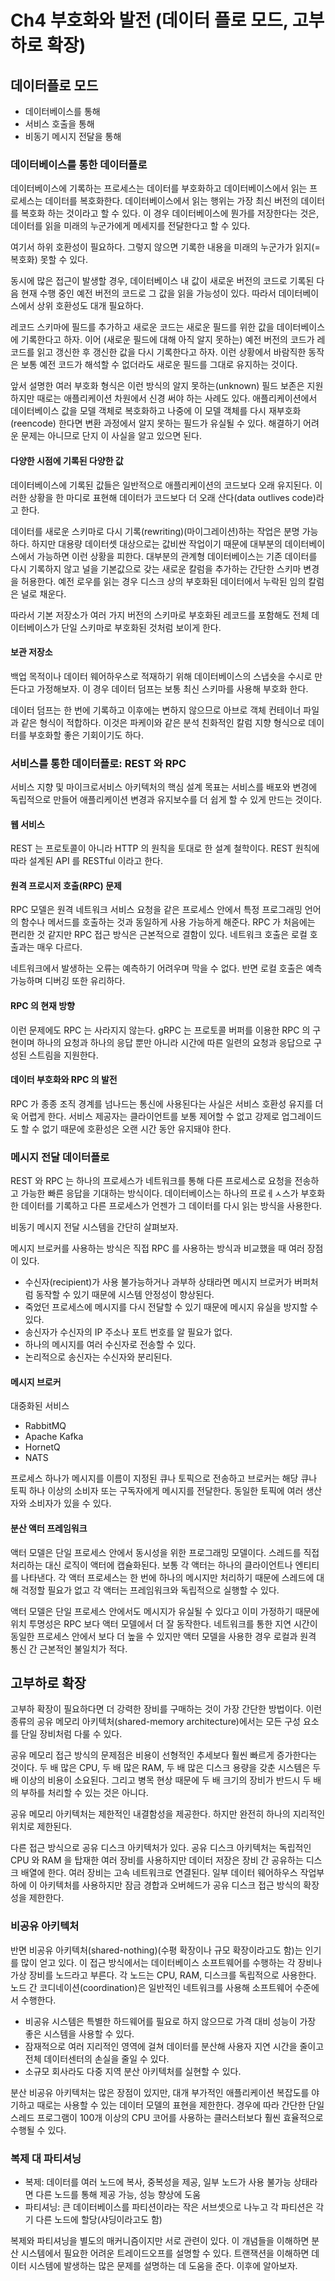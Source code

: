 # Ch4 부호화와 발전 (데이터 플로 모드, 고부하로 확장)

## 데이터플로 모드

- 데이터베이스를 통해
- 서비스 호출을 통해
- 비동기 메시지 전달을 통해

### 데이터베이스를 통한 데이터플로

데이터베이스에 기록하는 프로세스는 데이터를 부호화하고 데이터베이스에서 읽는 프로세스는 데이터를 복호화한다. 데이터베이스에서 읽는 행위는 가장 최신 버전의 데이터를 복호화 하는 것이라고 할 수 있다. 이 경우 데이터베이스에 뭔가를 저장한다는 것은, 데이터를 읽을 미래의 누군가에게 메세지를 전달한다고 할 수 있다.

여기서 하위 호환성이 필요하다. 그렇지 않으면 기록한 내용을 미래의 누군가가 읽지(=복호화) 못할 수 있다.

동시에 많은 접근이 발생할 경우, 데이터베이스 내 값이 새로운 버전의 코드로 기록된 다음 현재 수행 중인 예전 버전의 코드로 그 값을 읽을 가능성이 있다. 따라서 데이터베이스에서 상위 호환성도 대개 필요하다.

레코드 스키마에 필드를 추가하고 새로운 코드는 새로운 필드를 위한 값을 데이터베이스에 기록한다고 하자. 이어 (새로운 필드에 대해 아직 알지 못하는) 예전 버전의 코드가 레코드를 읽고 갱신한 후 갱신한 값을 다시 기록한다고 하자. 이런 상황에서 바람직한 동작은 보통 예전 코드가 해석할 수 없더라도 새로운 필드를 그대로 유지하는 것이다.

앞서 설명한 여러 부호화 형식은 이런 방식의 알지 못하는(unknown) 필드 보존은 지원하지만 때로는 애플리케이션 차원에서 신경 써야 하는 사례도 있다. 애플리케이션에서 데이터베이스 값을 모델 객체로 복호화하고 나중에 이 모델 객체를 다시 재부호화(reencode) 한다면 변환 과정에서 알지 못하는 필드가 유실될 수 있다. 해결하기 어려운 문제는 아니므로 단지 이 사실을 알고 있으면 된다.

#### 다양한 시점에 기록된 다양한 값

데이터베이스에 기록된 값들은 일반적으로 애플리케이션의 코드보다 오래 유지된다. 이러한 상황을 한 마디로 표현해 데이터가 코드보다 더 오래 산다(data outlives code)라고 한다.

데이터를 새로운 스키마로 다시 기록(rewriting)(마이그레이션)하는 작업은 분명 가능하다. 하지만 대용량 데이터셋 대상으로는 값비싼 작업이기 때문에 대부분의 데이터베이스에서 가능하면 이런 상황을 피한다. 대부분의 관계형 데이터베이스는 기존 데이터를 다시 기록하지 않고 널을 기본값으로 갖는 새로운 칼럼을 추가하는 간단한 스키마 변경을 허용한다. 예전 로우를 읽는 경우 디스크 상의 부호화된 데이터에서 누락된 임의 칼럼은 널로 채운다.

따라서 기본 저장소가 여러 가지 버전의 스키마로 부호화된 레코드를 포함해도 전체 데이터베이스가 단일 스키마로 부호화된 것처럼 보이게 한다.

#### 보관 저장소

백업 목적이나 데이터 웨어하우스로 적재하기 위해 데이터베이스의 스냅숏을 수시로 만든다고 가정해보자. 이 경우 데이터 덤프는 보통 최신 스키마를 사용해 부호화 한다.

데이터 덤프는 한 번에 기록하고 이후에는 변하지 않으므로 아브로 객체 컨테이너 파일과 같은 형식이 적합하다. 이것은 파케이와 같은 분석 친화적인 칼럼 지향 형식으로 데이터를 부호화할 좋은 기회이기도 하다.

### 서비스를 통한 데이터플로: REST 와 RPC

서비스 지향 및 마이크로서비스 아키텍처의 핵심 설계 목표는 서비스를 배포와 변경에 독립적으로 만들어 애플리케이션 변경과 유지보수를 더 쉽게 할 수 있게 만드는 것이다.

#### 웹 서비스

REST 는 프로토콜이 아니라 HTTP 의 원칙을 토대로 한 설계 철학이다. REST 원칙에 따라 설계된 API 를 RESTful 이라고 한다.

#### 원격 프로시저 호출(RPC) 문제

RPC 모델은 원격 네트워크 서비스 요청을 같은 프로세스 안에서 특정 프로그래밍 언어의 함수나 메서드를 호출하는 것과 동일하게 사용 가능하게 해준다. RPC 가 처음에는 편리한 것 같지만 RPC 접근 방식은 근본적으로 결함이 있다. 네트워크 호출은 로컬 호출과는 매우 다르다.

네트워크에서 발생하는 오류는 예측하기 어려우며 막을 수 없다. 반면 로컬 호출은 예측 가능하며 디버깅 또한 유리하다.

#### RPC 의 현재 방향

이런 문제에도 RPC 는 사라지지 않는다. gRPC 는 프로토콜 버퍼를 이용한 RPC 의 구현이며 하나의 요청과 하나의 응답 뿐만 아니라 시간에 따른 일련의 요청과 응답으로 구성된 스트림을 지원한다.

#### 데이터 부호화와 RPC 의 발전

RPC 가 종종 조직 경계를 넘나드는 통신에 사용된다는 사실은 서비스 호환성 유지를 더욱 어렵게 한다. 서비스 제공자는 클라이언트를 보통 제어할 수 없고 강제로 업그레이드도 할 수 없기 때문에 호환성은 오랜 시간 동안 유지돼야 한다.

### 메시지 전달 데이터플로

REST 와 RPC 는 하나의 프로세스가 네트워크를 통해 다른 프로세스로 요청을 전송하고 가능한 빠른 응답을 기대하는 방식이다. 데이터베이스는 하나의 프로ㅔㅅ스가 부호화한 데이터를 기록하고 다른 프로세스가 언젠가 그 데이터를 다시 읽는 방식을 사용한다.

비동기 메시지 전달 시스템을 간단히 살펴보자.

메시지 브로커를 사용하는 방식은 직접 RPC 를 사용하는 방식과 비교했을 때 여러 장점이 있다.

- 수신자(recipient)가 사용 불가능하거나 과부하 상태라면 메시지 브로커가 버퍼처럼 동작할 수 있기 때문에 시스템 안정성이 향상된다.
- 죽었던 프로세스에 메시지를 다시 전달할 수 있기 때문에 메시지 유실을 방지할 수 있다.
- 송신자가 수신자의 IP 주소나 포트 번호를 알 필요가 없다.
- 하나의 메시지를 여러 수신자로 전송할 수 있다.
- 논리적으로 송신자는 수신자와 분리된다.

#### 메시지 브로커

대중화된 서비스

- RabbitMQ
- Apache Kafka
- HornetQ
- NATS

프로세스 하나가 메시지를 이름이 지정된 큐나 토픽으로 전송하고 브로커는 해당 큐나 토픽 하나 이상의 소비자 또는 구독자에게 메시지를 전달한다. 동일한 토픽에 여러 생산자와 소비자가 있을 수 있다.

#### 분산 액터 프레임워크

액터 모델은 단일 프로세스 안에서 동시성을 위한 프로그래밍 모델이다. 스레드를 직접 처리하는 대신 로직이 액터에 캡슐화된다. 보통 각 액터는 하나의 클라이언트나 엔티티를 나타낸다. 각 액터 프로세스는 한 번에 하나의 메시지만 처리하기 때문에 스레드에 대해 걱정할 필요가 없고 각 액터는 프레임워크와 독립적으로 실행할 수 있다.

액터 모델은 단일 프로세스 안에서도 메시지가 유실될 수 있다고 이미 가정하기 때문에 위치 투명성은 RPC 보다 액터 모델에서 더 잘 동작한다. 네트워크를 통한 지연 시간이 동일한 프로세스 안에서 보다 더 높을 수 있지만 액터 모델을 사용한 경우 로컬과 원격 통신 간 근본적인 불일치가 적다.

## 고부하로 확장

고부하 확장이 필요하다면 더 강력한 장비를 구매하는 것이 가장 간단한 방법이다. 이런 종류의 공유 메모리 아키텍처(shared-memory architecture)에서는 모든 구성 요소를 단일 장비처럼 다룰 수 있다.

공유 메모리 접근 방식의 문제점은 비용이 선형적인 추세보다 훨씬 빠르게 증가한다는 것이다. 두 배 많은 CPU, 두 배 많은 RAM, 두 배 많은 디스크 용량을 갖춘 시스템은 두 배 이상의 비용이 소요된다. 그리고 병목 현상 때문에 두 배 크기의 장비가 반드시 두 배의 부하를 처리할 수 있는 것은 아니다.

공유 메모리 아키텍처는 제한적인 내결함성을 제공한다. 하지만 완전히 하나의 지리적인 위치로 제한된다.

다른 접근 방식으로 공유 디스크 아키텍처가 있다. 공유 디스크 아키텍처는 독립적인 CPU 와 RAM 을 탑재한 여러 장비를 사용하지만 데이터 저장은 장비 간 공유하는 디스크 배열에 한다. 여러 장비는 고속 네트워크로 연결된다. 일부 데이터 웨어하우스 작업부하에 이 아키텍처를 사용하지만 잠금 경합과 오버헤드가 공유 디스크 접근 방식의 확장성을 제한한다.

### 비공유 아키텍처

반면 비공유 아키텍처(shared-nothing)(수평 확장이나 규모 확장이라고도 함)는 인기를 많이 얻고 있다. 이 접근 방식에서는 데이터베이스 소프트웨어를 수행하는 각 장비나 가상 장비를 노드라고 부른다. 각 노드는 CPU, RAM, 디스크를 독립적으로 사용한다. 노드 간 코디네이션(coordination)은 일반적인 네트워크를 사용해 소프트웨어 수준에서 수행한다.

- 비공유 시스템은 특별한 하드웨어를 필요로 하지 않으므로 가격 대비 성능이 가장 좋은 시스템을 사용할 수 있다.
- 잠재적으로 여러 지리적인 영역에 걸쳐 데이터를 분산해 사용자 지연 시간을 줄이고 전체 데이터센터의 손실을 줄일 수 있다.
- 소규모 회사라도 다중 지역 분산 아키텍처를 실현할 수 있다.

분산 비공유 아키텍처는 많은 장점이 있지만, 대개 부가적인 애플리케이션 복잡도를 야기하고 때로는 사용할 수 있는 데이터 모델의 표현을 제한한다. 경우에 따라 간단한 단일 스레드 프로그램이 100개 이상의 CPU 코어를 사용하는 클러스터보다 훨씬 효율적으로 수행될 수 있다.

### 복제 대 파티셔닝

- 복제: 데이터를 여러 노드에 복사, 중복성을 제공, 일부 노드가 사용 불가능 상태라면 다른 노드를 통해 제공 가능, 성능 향상에 도움
- 파티셔닝: 큰 데이터베이스를 파티션이라는 작은 서브셋으로 나누고 각 파티션은 각기 다른 노드에 할당(샤딩이라고도 함)

복제와 파티셔닝을 별도의 매커니즘이지만 서로 관련이 있다. 이 개념들을 이해하면 분산 시스템에서 필요한 어려운 트레이드오프를 설명할 수 있다. 트랜잭션을 이해하면 데이터 시스템에 발생하는 많은 문제를 설명하는 데 도움을 준다. 이후에 알아보자.
